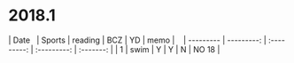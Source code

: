 # 2018.1

| Date   |  Sports  |  reading  |  BCZ  |  YD  |  memo |   
|   --------- | ---------: | :---------: | :---------: | :-------: |
|      1     | swim  | Y     | Y     | N   | NO 18   |




